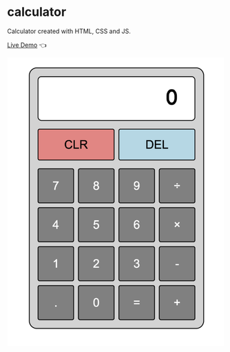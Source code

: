 # calculator

Calculator created with HTML, CSS and JS.

[Live Demo](https://hyunjun-ko.github.io/calculator/) 👈

![img](img.png)

